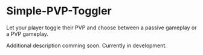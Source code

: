 # Simple-PVP-Toggler
Let your player toggle their PVP and choose between a passive gameplay or a PVP gameplay.

Additional description comming soon. Currently in development.
